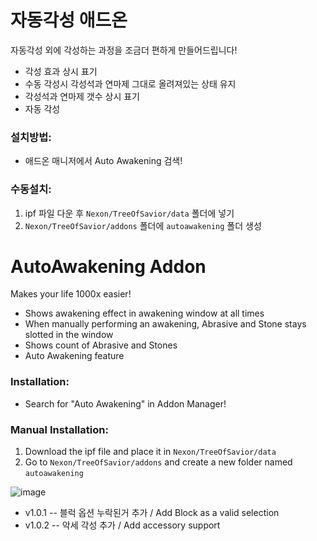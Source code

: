 # 자동각성 애드온
자동각성 외에 각성하는 과정을 조금더 편하게 만들어드립니다!

* 각성 효과 상시 표기
* 수동 각성시 각성석과 연마제 그대로 올려져있는 상태 유지
* 각성석과 연마제 갯수 상시 표기
* 자동 각성

### 설치방법:
* 애드온 매니저에서 Auto Awakening 검색!

### 수동설치:
1. ipf 파일 다운 후 `Nexon/TreeOfSavior/data` 폴더에 넣기
2. `Nexon/TreeOfSavior/addons` 폴더에 `autoawakening` 폴더 생성

# AutoAwakening Addon
Makes your life 1000x easier!

* Shows awakening effect in awakening window at all times
* When manually performing an awakening, Abrasive and Stone stays slotted in the window
* Shows count of Abrasive and Stones
* Auto Awakening feature

### Installation:
* Search for "Auto Awakening" in Addon Manager!

### Manual Installation:
1. Download the ipf file and place it in `Nexon/TreeOfSavior/data`
2. Go to `Nexon/TreeOfSavior/addons` and create a new folder named `autoawakening`

![image](https://user-images.githubusercontent.com/12102540/134794753-58fecc87-dddc-4ec6-a9e7-1f306429e8e2.png)

* v1.0.1 -- 블럭 옵션 누락된거 추가 / Add Block as a valid selection
* v1.0.2 -- 악세 각성 추가 / Add accessory support